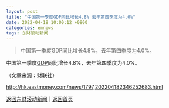 ```yaml
---
layout: post
title: "中国第一季度GDP同比增长4.8% 去年第四季度为4.0%"
date: 2022-04-18 10:00:12 +0800
categories: emnews
tags: 东财滚动新闻
---
```

> 中国第一季度GDP同比增长4.8%，去年第四季度为4.0%。

<p>中国第一季度<span id="Info.342"><a href="http://data.eastmoney.com/cjsj/gdp.html" class="infokey">GDP</a></span>同比增长4.8%，去年第四季度为4.0%。</p><p class="em_media">（文章来源：财联社）</p>

<http://hk.eastmoney.com/news/1797,202204182346252683.html>

[返回东财滚动新闻](//finews.withounder.com/emnews/)｜[返回首页](//finews.withounder.com/)